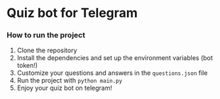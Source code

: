 # Quiz bot for Telegram

### How to run the project

1. Clone the repository
2. Install the dependencies and set up the environment variables (bot token!)
3. Customize your questions and answers in the `questions.json` file
4. Run the project with `python main.py`
5. Enjoy your quiz bot on telegram!
